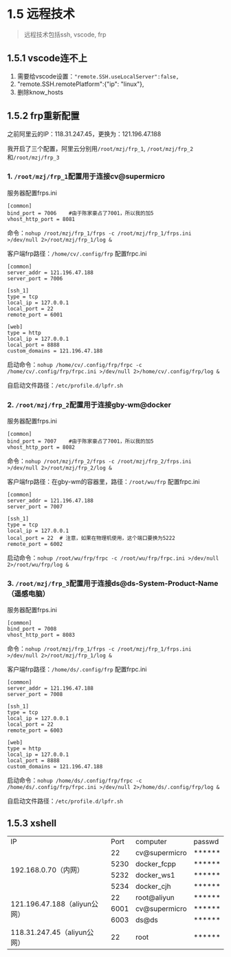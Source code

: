 # 1.5 远程技术

> 远程技术包括ssh, vscode, frp

## 1.5.1 vscode连不上
1. 需要给vscode设置：`"remote.SSH.useLocalServer":false,`
2. "remote.SSH.remotePlatform":{"ip": "linux"},
3. 删除know_hosts

## 1.5.2 frp重新配置
之前阿里云的IP：118.31.247.45，更换为：121.196.47.188

我开启了三个配置，阿里云分别用`/root/mzj/frp_1`, `/root/mzj/frp_2`和`/root/mzj/frp_3`

### 1. **`/root/mzj/frp_1`配置用于连接cv@supermicro**
服务器配置frps.ini

```shell
[common]
bind_port = 7006    #由于陈家豪占了7001，所以我的加5
vhost_http_port = 8081
```
命令：`nohup /root/mzj/frp_1/frps -c /root/mzj/frp_1/frps.ini >/dev/null 2>/root/mzj/frp_1/log &`

客户端frp路径：`/home/cv/.config/frp`
配置frpc.ini

```shell
[common]
server_addr = 121.196.47.188
server_port = 7006

[ssh_1]
type = tcp
local_ip = 127.0.0.1
local_port = 22
remote_port = 6001

[web]
type = http
local_ip = 127.0.0.1
local_port = 8888
custom_domains = 121.196.47.188
```
启动命令：`nohup /home/cv/.config/frp/frpc -c /home/cv/.config/frp/frpc.ini >/dev/null 2>/home/cv/.config/frp/log &`

自启动文件路径：`/etc/profile.d/lpfr.sh`

### 2. **`/root/mzj/frp_2`配置用于连接gby-wm@docker**
服务器配置frps.ini

```shell
[common]
bind_port = 7007    #由于陈家豪占了7001，所以我的加5
vhost_http_port = 8082
```
命令：`nohup /root/mzj/frp_2/frps -c /root/mzj/frp_2/frps.ini >/dev/null 2>/root/mzj/frp_2/log &`

客户端frp路径：在gby-wm的容器里，路径：`/root/wu/frp`
配置frpc.ini

```shell
[common]
server_addr = 121.196.47.188
server_port = 7007

[ssh_1]
type = tcp
local_ip = 127.0.0.1
local_port = 22  # 注意，如果在物理机使用，这个端口要换为5222
remote_port = 6002

```
启动命令：`nohup /root/wu/frp/frpc -c /root/wu/frp/frpc.ini >/dev/null 2>/root/wu/frp/log &`





### 3. **`/root/mzj/frp_3`配置用于连接ds@ds-System-Product-Name（遥感电脑）**

服务器配置frps.ini

```shell
[common]
bind_port = 7008
vhost_http_port = 8083
```
命令：`nohup /root/mzj/frp_1/frps -c /root/mzj/frp_1/frps.ini >/dev/null 2>/root/mzj/frp_1/log &`

客户端frp路径：`/home/ds/.config/frp`
配置frpc.ini

```shell
[common]
server_addr = 121.196.47.188
server_port = 7008

[ssh_1]
type = tcp
local_ip = 127.0.0.1
local_port = 22
remote_port = 6003

[web]
type = http
local_ip = 127.0.0.1
local_port = 8888
custom_domains = 121.196.47.188
```
启动命令：`nohup /home/ds/.config/frp/frpc -c /home/ds/.config/frp/frpc.ini >/dev/null 2>/home/ds/.config/frp/log &`

自启动文件路径：`/etc/profile.d/lpfr.sh`

## 1.5.3 xshell
<table>
    <tr>
        <td>IP</td>
        <td>Port</td>
        <td>computer</td>
        <td>passwd</td>
    </tr>
    <tr>
        <td rowspan="4">192.168.0.70（内网）</td>
        <td>22</td>
        <td>cv@supermicro</td>
        <td>******</td>
    </tr>
    <tr>
        <td>5230</td>
        <td>docker_fcpp</td>
        <td>******</td>
    </tr>
        <tr>
        <td>5232</td>
        <td>docker_ws1</td>
        <td>******</td>
    </tr>
        <tr>
        <td>5234</td>
        <td>docker_cjh</td>
        <td>******</td>
    </tr>
     <tr>
        <td rowspan="3">121.196.47.188（aliyun公网）</td>
        <td>22</td>
        <td>root@aliyun</td>
        <td>******</td>
    </tr>
    <tr>
        <td>6001</td>
        <td>cv@supermicro</td>
        <td>******</td>
    </tr>
        <tr>
        <td>6003</td>
        <td>ds@ds</td>
        <td>******</td>
    </tr>
     <tr>
        <td>118.31.247.45（aliyun公网）</td>
        <td>22</td>
        <td>root</td>
        <td>******</td>
    </tr>
</table>

